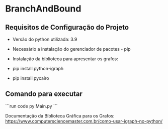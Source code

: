 # BranchAndBound

<h2>Requisitos de Configuração do Projeto</h2>

* Versão do python utilizada: 3.9
* Necessário a instalação do gerenciador de pacotes - pip

* Instalação da biblioteca para apresentar os grafos:
* pip install python-igraph
* pip install pycairo

<h2>Comando para executar</h2>
```run code
    py Main.py
```






Documentação da Biblioteca Gráfica para os Grafos:
https://www.computersciencemaster.com.br/como-usar-igraph-no-python/